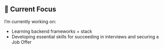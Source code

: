 ## 🌱 Current Focus
I’m currently working on:
- Learning backend frameworks + stack
- Developing essential skills for succeeding in interviews and securing a Job Offer
